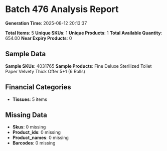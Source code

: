 # Batch 476 Analysis Report

**Generation Time**: 2025-08-12 20:13:37

**Total Items**: 5
**Unique SKUs**: 1
**Unique Products**: 1
**Total Available Quantity**: 654.00
**Near Expiry Products**: 0

## Sample Data
**Sample SKUs**: 4031765
**Sample Products**: Fine Deluxe Sterilized Toilet Paper Velvety Thick Offer 5+1 (6 Rolls)

## Financial Categories
- **Tissues**: 5 items

## Missing Data
- **Skus**: 0 missing
- **Product_ids**: 0 missing
- **Product_names**: 0 missing
- **Barcodes**: 0 missing
